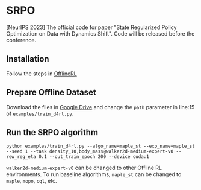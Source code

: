 # SRPO
[NeurIPS 2023] The official code for paper "State Regularized Policy Optimization on Data with Dynamics Shift". Code will be released before the conference.


## Installation

Follow the steps in [OfflineRL](https://github.com/polixir/OfflineRL)

## Prepare Offline Dataset

Download the files in [Google Drive](https://drive.google.com/file/d/19Bc8LSE38A67LH3ZCaZDXDuHEc7tC35G/view?usp=sharing) and change the `path` parameter in line:15 of `examples/train_d4rl.py`.


## Run the SRPO algorithm

```
python examples/train_d4rl.py --algo_name=maple_st --exp_name=maple_st --seed 1 --task density_10,body_mass@walker2d-medium-expert-v0 --rew_reg_eta 0.1 --out_train_epoch 200 --device cuda:1
```

`walker2d-medium-expert-v0` can be changed to other Offline RL environments. To run baseline algorithms, `maple_st` can be changed to `maple`, `mopo`, `cql`, etc.